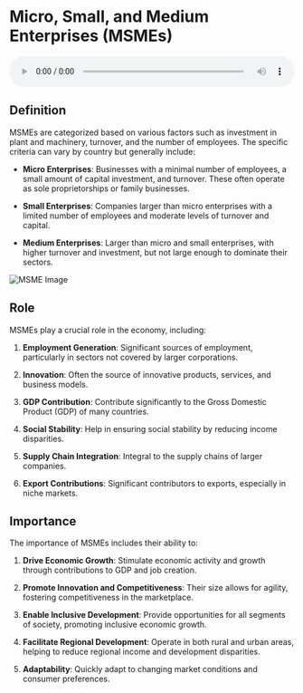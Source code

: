 # Micro, Small, and Medium Enterprises (MSMEs)

<audio controls style="width: 100%;">
  <source src="../../../../../audio/4th_sem/ED/Unit-3 Entrepreneurship in MSMEs/3.a Definition, Role and Importance of MSMEs.mp3" type="audio/mpeg">
  Your browser does not support the audio element.
</audio>


## Definition

MSMEs are categorized based on various factors such as investment in plant and machinery, turnover, and the number of employees. The specific criteria can vary by country but generally include:

- **Micro Enterprises**: Businesses with a minimal number of employees, a small amount of capital investment, and turnover. These often operate as sole proprietorships or family businesses.

- **Small Enterprises**: Companies larger than micro enterprises with a limited number of employees and moderate levels of turnover and capital.

- **Medium Enterprises**: Larger than micro and small enterprises, with higher turnover and investment, but not large enough to dominate their sectors.

![MSME Image](https://ourgovdotin.files.wordpress.com/2020/01/msme-500x500-1.jpg)


## Role

MSMEs play a crucial role in the economy, including:

1. **Employment Generation**: Significant sources of employment, particularly in sectors not covered by larger corporations.

2. **Innovation**: Often the source of innovative products, services, and business models.

3. **GDP Contribution**: Contribute significantly to the Gross Domestic Product (GDP) of many countries.

4. **Social Stability**: Help in ensuring social stability by reducing income disparities.

5. **Supply Chain Integration**: Integral to the supply chains of larger companies.

6. **Export Contributions**: Significant contributors to exports, especially in niche markets.

## Importance

The importance of MSMEs includes their ability to:

1. **Drive Economic Growth**: Stimulate economic activity and growth through contributions to GDP and job creation.

2. **Promote Innovation and Competitiveness**: Their size allows for agility, fostering competitiveness in the marketplace.

3. **Enable Inclusive Development**: Provide opportunities for all segments of society, promoting inclusive economic growth.

4. **Facilitate Regional Development**: Operate in both rural and urban areas, helping to reduce regional income and development disparities.

5. **Adaptability**: Quickly adapt to changing market conditions and consumer preferences.
